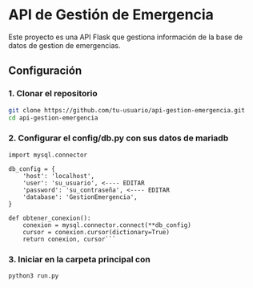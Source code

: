 # API de Gestión de Emergencia

Este proyecto es una API Flask que gestiona información de la base de datos de gestion de emergencias.

## Configuración

### 1. Clonar el repositorio

```bash
git clone https://github.com/tu-usuario/api-gestion-emergencia.git
cd api-gestion-emergencia

```

### 2. Configurar el config/db.py con sus datos de mariadb

```# db.py
import mysql.connector

db_config = {
    'host': 'localhost',
    'user': 'su_usuario', <---- EDITAR
    'password': 'su_contraseña', <---- EDITAR
    'database': 'GestionEmergencia',
}

def obtener_conexion():
    conexion = mysql.connector.connect(**db_config)
    cursor = conexion.cursor(dictionary=True)
    return conexion, cursor```
```

### 3. Iniciar en la carpeta principal con 

``` python3 run.py ```